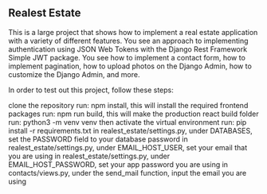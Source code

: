 Realest Estate
-----------------------------
This is a large project that shows how to implement a real estate application with a variety of different features. You see an approach to implementing authentication using JSON Web Tokens with the Django Rest Framework Simple JWT package. You see how to implement a contact form, how to implement pagination, how to upload photos on the Django Admin, how to customize the Django Admin, and more.

In order to test out this project, follow these steps:

clone the repository
run: npm install, this will install the required frontend packages
run: npm run build, this will make the production react build folder
run: python3 -m venv venv
then activate the virtual environment
run: pip install -r requirements.txt
in realest_estate/settings.py, under DATABASES, set the PASSWORD field to your database password
in realest_estate/settings.py, under EMAIL_HOST_USER, set your email that you are using
in realest_estate/settings.py, under EMAIL_HOST_PASSWORD, set your app password you are using
in contacts/views.py, under the send_mail function, input the email you are using
